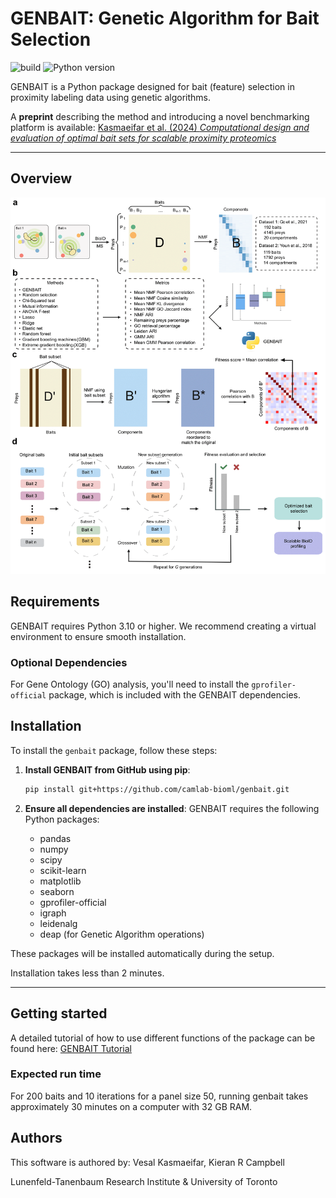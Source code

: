 # GENBAIT: Genetic Algorithm for Bait Selection

![build](https://img.shields.io/badge/Build-passing-brightgreen)
![Python version](https://img.shields.io/badge/Python-3.10-blue)

GENBAIT is a Python package designed for bait (feature) selection in proximity labeling data using genetic algorithms. 

A **preprint** describing the method and introducing a novel benchmarking platform is available: [Kasmaeifar et al. (2024) _Computational design and evaluation of optimal bait sets for scalable proximity proteomics_](https://www.biorxiv.org/content/10.1101/2024.10.03.616533v1)


---
## Overview

![GENBAIT Overview](https://github.com/camlab-bioml/genbait/blob/main/overview_figure.png)

## Requirements

GENBAIT requires Python 3.10 or higher. We recommend creating a virtual environment to ensure smooth installation.

### Optional Dependencies

For Gene Ontology (GO) analysis, you'll need to install the `gprofiler-official` package, which is included with the GENBAIT dependencies.


## Installation

To install the `genbait` package, follow these steps:

1. **Install GENBAIT from GitHub using pip**:
    ```bash
    pip install git+https://github.com/camlab-bioml/genbait.git
    ```

2. **Ensure all dependencies are installed**:
    GENBAIT requires the following Python packages:
    - pandas
    - numpy
    - scipy
    - scikit-learn
    - matplotlib
    - seaborn
    - gprofiler-official
    - igraph
    - leidenalg
    - deap (for Genetic Algorithm operations)

These packages will be installed automatically during the setup.

Installation takes less than 2 minutes.

---

## Getting started

A detailed tutorial of how to use different functions of the package can be found here: [GENBAIT Tutorial](https://github.com/camlab-bioml/genbait/blob/main/tutorials/GENBAIT_tutorial.ipynb)

### Expected run time
For 200 baits and 10 iterations for a panel size 50, running genbait takes approximately 30 minutes on a computer with 32 GB RAM.

## Authors

This software is authored by: Vesal Kasmaeifar, Kieran R Campbell  

Lunenfeld-Tanenbaum Research Institute & University of Toronto